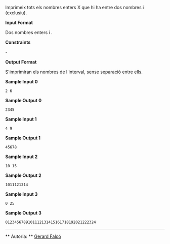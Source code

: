 Imprimeix tots els nombres enters X que hi ha entre dos nombres  i 
(exclusiu).

**Input Format**

Dos nombres enters  i .

**Constraints**

\-

**Output Format**

S'imprimiran els nombres de l'interval, sense separació entre ells.

**Sample Input 0**

    2 6

**Sample Output 0**

    2345

**Sample Input 1**

    4 9

**Sample Output 1**

    45678

**Sample Input 2**

    10 15

**Sample Output 2**

    1011121314

**Sample Input 3**

    0 25

**Sample Output 3**

    0123456789101112131415161718192021222324

----------

** Autoria: **
[Gerard Falcó](https://github.com/gerardfp)
